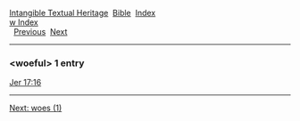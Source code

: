 [Intangible Textual Heritage](../../index)  [Bible](../index) 
[Index](index)   
[w Index](_w_)  
  [Previous](c12543)  [Next](c12545) 

------------------------------------------------------------------------

### &lt;woeful&gt; 1 entry

[Jer 17:16](../kjv/jer017.htm#016)  

------------------------------------------------------------------------

[Next: woes (1)](c12545)
